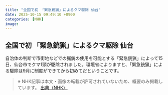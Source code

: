 ```yaml
---
title: "全国で初 「緊急銃猟」によるクマ駆除 仙台"
date: 2025-10-15 09:49:10 +0900
categories: [NHK]
image: 
---
```

## 全国で初 「緊急銃猟」によるクマ駆除 仙台

自治体の判断で市街地などでの猟銃の使用を可能とする「緊急銃猟」によって15日、仙台市でクマ1頭が駆除されました。環境省によりますと、「緊急銃猟」による駆除は9月に制度ができてから初めてだということです。

> ※ NHK記事は本文・画像の転載が許可されていないため、概要のみ掲載しています。
[出典（NHK）](http://www3.nhk.or.jp/news/html/20251015/k10014950201000.html)
